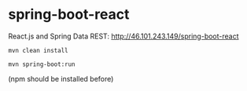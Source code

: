 # spring-boot-react
React.js and Spring Data REST: http://46.101.243.149/spring-boot-react

```
mvn clean install
```
```
mvn spring-boot:run
```

(npm should be installed before)
